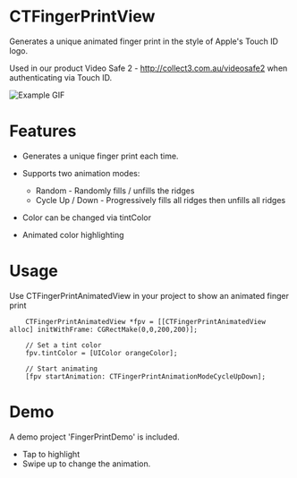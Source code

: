 CTFingerPrintView
=================

Generates a unique animated finger print in the style of Apple's Touch ID logo. 

Used in our product Video Safe 2 - http://collect3.com.au/videosafe2 when authenticating via Touch ID.


![Example GIF](https://raw.github.com/Collect3/CTFingerPrintView/images/TouchID-20fps.gif)


Features
========
* Generates a unique finger print each time.

* Supports two animation modes:
     * Random - Randomly fills / unfills the ridges
     * Cycle Up / Down - Progressively fills all ridges then unfills all ridges

* Color can be changed via tintColor

* Animated color highlighting

Usage
=====
Use CTFingerPrintAnimatedView in your project to show an animated finger print

```
    CTFingerPrintAnimatedView *fpv = [[CTFingerPrintAnimatedView alloc] initWithFrame: CGRectMake(0,0,200,200)];
    
    // Set a tint color
    fpv.tintColor = [UIColor orangeColor];
    
    // Start animating
    [fpv startAnimation: CTFingerPrintAnimationModeCycleUpDown];
```

Demo
=====
A demo project 'FingerPrintDemo' is included.

* Tap to highlight
* Swipe up to change the animation.

